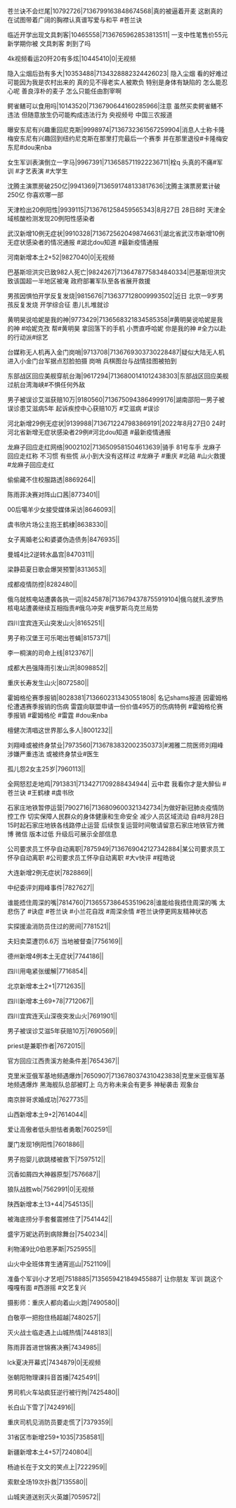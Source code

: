 苍兰诀不会烂尾|10792726|7136799163848674568|真的被逼着开麦 这剧真的在试图带着广阔的胸襟认真谱写爱与和平  #苍兰诀

临近开学出现文具刺客|10465558|7136765962853813511| 一支中性笔售价55元 新学期你被 文具刺客 刺到了吗 

4k视频看运20歼20有多炫|10445410|0|无视频

隐入尘烟后劲有多大|10353488|7134328882324426023| 隐入尘烟 看的好难过 可能因为我是农村出来的 真的见不得老实人被欺负 特别是身体有缺陷的 怎么能忍心呢 善良淳朴的麦子 怎么只能任由割宰啊 

鳄雀鳝可以食用吗|10143520|7136790644160285966|注意 虽然买卖鳄雀鳝不违法 但随意放生仍可能构成违法行为  央视频号 中国三农报道 

曝安东尼有兴趣重回尼克斯|9998974|7136732361567259904|消息人士称卡隆梅安东尼有兴趣回到纽约尼克斯在那里打完最后一个赛季 并在那里退役#卡隆梅安东尼#dou来nba 

女生军训表演倒立一字马|9967391|7136585711922236711|栓q 头真的不痛#军训 #才艺表演 #大学生

沈腾主演票房破250亿|9941369|7136591748133817636|沈腾主演票房累计破250亿 你喜欢哪一部 

天津检出20例阳性|9939115|7136761258459565343|8月27日 28日8时 天津全域核酸检测发现20例阳性感染者

武汉新增10例无症状|9910328|7136725620498746631|湖北省武汉市新增10例无症状感染者的情况通报 #湖北dou知道 #最新疫情通报

河南新增本土2+52|9827040|0|无视频

巴基斯坦洪灾已致982人死亡|9824267|7136478775834840334|巴基斯坦洪灾致该国超一半地区被淹 政府部署军队至各省展开救援

男孩因惧怕开学反复发烧|9815676|7136377128009993502|近日 北京一9岁男孩反复发烧   开学综合征 患儿扎堆就诊

黄明昊说哈妮是我的神|9773429|7136568321834585358|#黄明昊说哈妮是我的神 #哈妮克孜 帮#黄明昊 拿回落下的手机 小贾直呼哈妮 你是我的神 #全力以赴的行动派#综艺 

台媒称无人机再入金门岗哨|9713708|7136769303730228487|疑似大陆无人机进入小金门台军据点怼脸拍摄  岗哨 兵棋图台与战情挂图被拍到

东部战区回应美舰穿航台海|9617294|7136800141012438303|东部战区回应美舰过航台湾海峡#不惧任何外敌   

男子被误诊艾滋获赔10万|9180560|7136750943864999176|湖南邵阳一男子被误诊患艾滋病5年 起诉疾控中心获赔10万 #艾滋病 #误诊 

河北新增29例无症状|9139988|7136712247983869191|2022年8月27日0 24时 河北省新增无症状感染者29例#河北dou知道 #最新疫情通报

龙麻子回应走红网络|9002102|7136509581504613639|骑手 81号车手 龙麻子 回应走红称 不习惯 有些慌 从小到大没有这样过 #龙麻子 #重庆 #北碚 #山火救援 #龙麻子回应走红  

偷偷藏不住校服路透|8869264||

陈雨菲决赛对阵山口茜|8773401||

00后噶羊少女接受媒体采访|8646093||

虞书欣片场公主抱王鹤棣|8638330||

女子离婚老公和婆婆伪造债务|8476935||

曼城4比2逆转水晶宫|8470311||

梁静茹夏日歌会爆哭预警|8313653||

成都疫情防控|8282480||

俄乌就核电站遭袭各执一词|8245878|7136794378755919104|俄乌就扎波罗热核电站遭袭继续互相指责#俄乌冲突 #俄罗斯乌克兰局势

四川宜宾连天山突发山火|8165251||

男子称汉堡王可乐喝出苍蝇|8157371||

李一桐演的司命上线|8123767||

成都大邑强降雨引发山洪|8098852||

重庆长寿发生山火|8072580||

霍姆格伦赛季报销|8028381|7136602313430551808| 名记shams报道 因霍姆格伦遭遇赛季报销的伤病 雷霆向联盟申请一份价值495万的伤病特例 #霍姆格伦赛季报销 #霍姆格伦 #雷霆 #dou来nba

檀健次清唱这世界那么多人|8001232||

刘翔峰或被终身禁业|7973560|7136783832002350373|#湘雅二院医师刘翔峰 涉嫌严重违法  或被终身禁业#医生 

孤儿怨2女主25岁|7960113||

全网怒怼走地鸡|7913831|7134271709288434944| 云中君 我看你才是大醉仙 #苍兰诀 #王鹤棣 #虞书欣

石家庄地铁暂停运营|7902716|7136809600321342734|为做好新冠肺炎疫情防控工作 切实保障人民群众的身体健康和生命安全 减少人员区域流动 自#8月28日15时起石家庄地铁各线路停止运营 后续恢复运营时间敬请留意石家庄地铁官方微博 微信  版本过低 升级后可展示全部信息

公司要求员工怀孕自动离职|7875949|7136769042127342884|某公司要求员工怀孕自动离职 #公司要求员工怀孕自动离职 #大v快评 #程皓说 

大连新增2例无症状|7828869||

中纪委评刘翔峰事件|7827627||

谁能捂住周深的嘴|7814760|7136557386453519628|谁能给我捂住周深的嘴 太悲伤了  #诀症  #苍兰诀 #小兰花自戕 #周深余情 #苍兰诀停更网友精神状态

实探援渝消防员住过的房间|7781521||

夫妇卖菜遭罚6.6万 当地被督查|7756169||

德州新增4例本土无症状|7744186||

四川用电紧张缓解|7716854||

北京新增本土2+1|7712635||

四川新增本土69+78|7712067||

四川宜宾连天山深夜突发山火|7691901||

男子被误诊艾滋5年获赔10万|7690569||

priest是兼职作者|7672015||

官方回应江西贵溪方舱条件差|7654367||

克里米亚俄军基地频遇爆炸|7650907|7136780374310423838|克里米亚俄军基地频遇爆炸 黑海舰队总部被盯上 乌方称未来会有更多 神秘袭击  观象台 

南京胖哥求婚成功|7627735||

山西新增本土9+2|7614044||

爱让高傲者低头胆怯者勇敢|7602591||

厦门发现1例阳性|7601886||

男子抱婴儿欲跳楼被救下|7597512||

沉香如屑四大神器原型|7576687||

狼队战胜wb|7562991|0|无视频

陕西新增本土13+44|7545135||

被海底捞分手套餐震撼住了|7541442||

盛宇万妮达药到病除舞台|7540234||

利物浦9比0伯恩茅斯|7525955||

山火中全班体育生通宵巡山|7521109||

准备个军训小才艺吧|7518885|7135659421849455887| 让你朋友 军训 跳这个嘎嘎有面  #西游摇 #文艺复兴

摄影师：重庆人都向着山火跑|7490580||

白敬亭一把抱住杨超越|7480257||

灭火战士临走遇上山城热情|7448183||

陈雨菲首进世锦赛决赛|7434985||

lck夏决开幕式|7434879|0|无视频

张朝阳物理课抖音首播|7425491||

男司机火车站疯狂逆行被行拘|7425480||

长白山下雪了|7424916||

重庆司机见消防员要走慌了|7379359||

31省区市新增259+1035|7358581||

新疆新增本土4+57|7240804||

杨迪长在于文文的笑点上|7222959||

索默全场19次扑救|7135580||

山城夹道送别灭火英雄|7059572||

